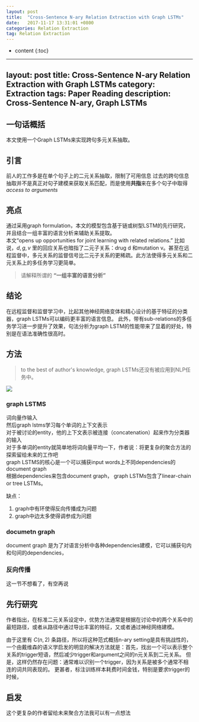 ```yaml
---
layout: post
title:  "Cross-Sentence N-ary Relation Extraction with Graph LSTMs"
date:   2017-11-17 13:31:01 +0800
categories: Relation Extraction
tag: Relation Extraction
---
```


* content
{:toc}

---
layout: post
title: Cross-Sentence N-ary Relation Extraction with Graph LSTMs
category: Extraction
tags: Paper Reading
description: Cross-Sentence N-ary, Graph LSTMs
---

## 一句话概括
本文使用一个Graph LSTMs来实现跨句多元关系抽取。


## 引言
前人的工作多是在单个句子上的二元关系抽取，限制了可用信息
过去的跨句信息抽取并不是真正对句子建模来获取关系匹配，而是使用**共指**来在多个句子中取得 *access to arguments*

## 亮点
通过采用graph  formulation，本文的模型包含基于链或树型LSTM的先行研究，并且结合一组丰富的语言分析来辅助关系提取。   
本文“opens up opportunities for joint learning with related relations.” 比如说，$d,g,v$ 里的回应关系也暗指了二元子关系：drug d 和mutation v。甚至在远程监督中，多元关系的监督信号比二元子关系的更稀疏。此方法使得多元关系和二元关系上的多任务学习更简单。
>请解释所谓的 **“一组丰富的语言分析”**

## 结论
在远程监督和监督学习中，比起其他神经网络变体和精心设计的基于特征的分类器，graph LSTMs可以编码更丰富的语言信息。
此外，带有sub-relations的多任务学习进一步提升了效果，句法分析为graph LSTM的性能带来了显着的好处，特别是在语法准确性很高时。



## 方法
> to the best of author's knowledge, graph LSTMs还没有被应用到NLP任务中。

![](../../graph/A-GENERAL-ARCHITECTURE-FOR-GRAPH-LSTMS.png)  
### graph LSTMS

词向量作输入   
然后graph lstms学习每个单词的上下文表示  
对于被讨论的entity，他的上下文表示被连接（concatenation）起来作为分类器的输入  
对于多单词的entity就简单地将词向量平均一下，作者说：将更复杂的聚合方法的探索留给未来的工作吧   
graph LSTMS的核心是一个可以捕获input words上不同dependencies的document graph  
根据dependencies来包含document graph， graph LSTMs包含了linear-chain or tree LSTMs。  

缺点：
1. graph中有环使得反向传播成为问题
2. graph中边太多使得调参成为问题

### documetn graph
document graph 是为了对语言分析中各种dependencies建模，它可以捕获句内和句间的dependencies，

### 反向传播
这一节不想看了，有空再说



## 先行研究
作者指出，在标准二元关系设定中，优势方法通常是根据在讨论中的两个关系中的最短路径，或者从路径中通过导出丰富的特征，又或者通过神经网络建模。

由于这里有 $C(n,2)$ 条路径，所以将这种范式概括n-ary setting是具有挑战性的，一个由戴维森的语义学启发的明显的解决方法就是：首先，找出一个可以表示整个关系的trigger短语，然后减少trigger和argument之间的n元关系到二元关系。
但是，这样仍然存在问题：通常难以识别一个trigger，因为关系是被多个通常不相连的词共同表现的。
更甚者，标注训练样本耗费时间金钱，特别是要求trigger的时候，

## 启发
 这个更复杂的作者留给未来聚合方法我可以有一点想法
